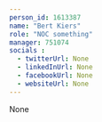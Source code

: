 ```yaml
---
person_id: 1613387
name: "Bert Kiers"
role: "NOC something"
manager: 751074
socials :
  - twitterUrl: None
  - linkedInUrl: None
  - facebookUrl: None
  - websiteUrl: None
---
```

None
